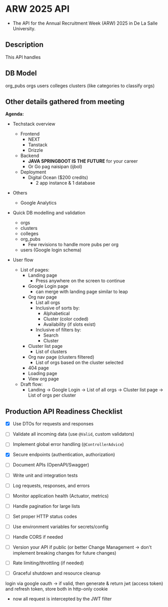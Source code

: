 # ARW 2025 API

- The API for the Annual Recruitment Week (ARW) 2025 in De La Salle University.

## Description

This API handles

## DB Model

org_pubs
orgs
users
colleges
clusters (like categories to classify orgs)


## Other details gathered from meeting

**Agenda:**

- Techstack overview  
  - Frontend  
    - NEXT  
    - Tanstack  
    - Drizzle  
  - Backend  
    - **JAVA SPRINGBOOT IS THE FUTURE** for your career  
    - Or Go pag naisipan (ijbol)  
  - Deployment  
    - Digital Ocean ($200 credits)  
      - 2 app instance & 1 database  
- Others  
  - Google Analytics

	

- Quick DB modelling and validation  
  - orgs  
  - clusters  
  - colleges  
  - org_pubs  
    - Few revisions to handle more pubs per org  
  - users (Google login schema)
- User flow  
  - List of pages:  
    - Landing page  
      - Press anywhere on the screen to continue  
    - Google Login page  
      - can merge with landing page similar to leap  
    - Org nav page  
      - List all orgs  
      - Inclusive of sorts by:  
        - Alphabetical  
        - Cluster (color coded)  
        - Availability (if slots exist)  
      - Inclusive of filters by:  
        - Search  
        - Cluster  
    - Cluster list page  
      - List of clusters  
    - Org nav page (clusters filtered)  
      - List of orgs based on the cluster selected  
    - 404 page  
    - Loading page  
    - View org page  
  - Draft flow:  
    - Landing -> Google Login -> List of all orgs -> Cluster list page -> List of orgs per cluster


## **Production API Readiness Checklist**

- [x] Use DTOs for requests and responses
- [ ] Validate all incoming data (use `@Valid`, custom validators)
- [ ] Implement global error handling (`@ControllerAdvice`)
- [x] Secure endpoints (authentication, authorization)
- [ ] Document APIs (OpenAPI/Swagger)
- [ ] Write unit and integration tests
- [ ] Log requests, responses, and errors
- [ ] Monitor application health (Actuator, metrics)
- [ ] Handle pagination for large lists
- [ ] Set proper HTTP status codes
- [ ] Use environment variables for secrets/config
- [ ] Handle CORS if needed
- [ ] Version your API if public (or better Change Management -> don't implement breaking changes for future changes)
- [ ] Rate limiting/throttling (if needed)
- [ ] Graceful shutdown and resource cleanup


login via google oauth -> if valid, then generate & return jwt (access token) and refresh token, store both in http-only cookie
  - now all request is intercepted by the JWT filter
